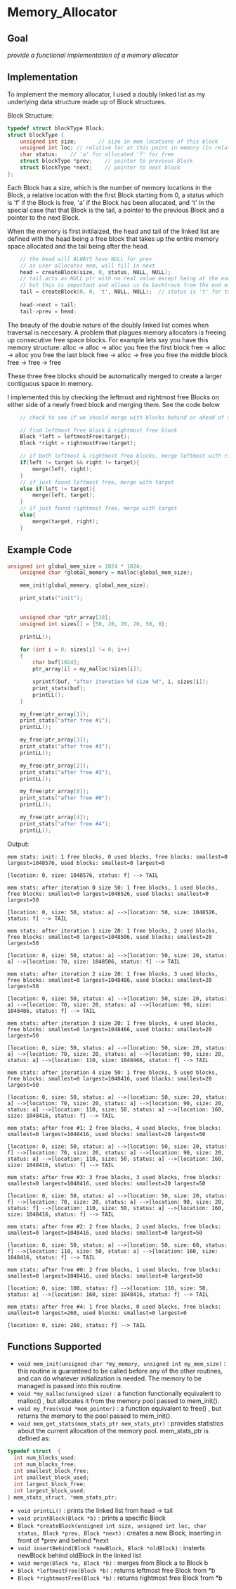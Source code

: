 # Memory_Allocator
## Goal
*provide a functional implementation of a memory allocator*
## Implementation

To implement the memory allocator, I used a doubly linked list as my underlying data structure made up of Block structures.

Block Structure:
```c
typedef struct blockType Block;
struct blockType {
    unsigned int size;       // size in mem locations of this block
    unsigned int loc; // relative loc at this point in memory (in relation to MEMORY allocated from init)
    char status;    // 'a' for allocated 'f' for free
    struct blockType *prev;    // pointer to previous Block
    struct blockType *next;    // pointer to next block
};
```
Each Block has a size, which is the number of memory locations in the Block, a relative location with the first Block starting from 0, a status which is 'f' if the Block is free, 'a' if the Block has been allocated, and 't' in the special case that that Block is the tail, a pointer to the previous Block and a pointer to the next Block.


When the memory is first initilaized, the head and tail of the linked list are defined with the head being a free block that takes up the entire memory space allocated and the tail being after the head.
```c
    // the head will ALWAYS have NULL for prev
    // as user allocates mem, will fill in next
    head = createBlock(size, 0, status, NULL, NULL);
    // tail acts as NULL ptr with no real value except being at the end
    // but this is important and allows us to backtrack from the end of the list
    tail = createBlock(0, 0, 't', NULL, NULL);  // status is 't' for tail 
    
    head->next = tail;
    tail->prev = head;
```

The beauty of the double nature of the doubly linked list comes when traversal is neccesary. A problem that plagues memory allocators is freeing up consecutive free space blocks. 
For example lets say you have this memory structure:
alloc -> alloc -> alloc
you free the first block
free -> alloc -> alloc
you free the last block
free -> alloc -> free
you free the middle block
free -> free -> free

These three free blocks should be automatically merged to create a larger contiguous space in memory. 

I implemented this by checking the leftmost and rightmost free Blocks on either side of a newly freed block and merging them. See the code below

```c
    // check to see if we should merge with blocks behind or ahead of the newly freed block

    // find leftmost free block & rightmost free block
    Block *left = leftmostFree(target);
    Block *right = rightmostFree(target);

    // if both leftmost & rightmost free blocks, merge leftmost with rightmost
    if(left != target && right != target){
        merge(left, right);
    }
    // if just found leftmost free, merge with target
    else if(left != target){
        merge(left, target);
    }
    // if just found rightmost free, merge with target
    else{
        merge(target, right);
    }
```

## Example Code
```c
unsigned int global_mem_size = 1024 * 1024;
    unsigned char *global_memory = malloc(global_mem_size);

    mem_init(global_memory, global_mem_size);

    print_stats("init");

    
    unsigned char *ptr_array[10];
    unsigned int sizes[] = {50, 20, 20, 20, 50, 0};

    printLL();

    for (int i = 0; sizes[i] != 0; i++)
    {
        char buf[1024];
        ptr_array[i] = my_malloc(sizes[i]);

        sprintf(buf, "after iteration %d size %d", i, sizes[i]);
        print_stats(buf);
        printLL();
    }

    my_free(ptr_array[1]);
    print_stats("after free #1");
    printLL();

    my_free(ptr_array[3]);
    print_stats("after free #3");
    printLL();

    my_free(ptr_array[2]);
    print_stats("after free #2");
    printLL();

    my_free(ptr_array[0]);
    print_stats("after free #0");
    printLL();

    my_free(ptr_array[4]);
    print_stats("after free #4"); 
    printLL();
```

Output:

```
mem stats: init: 1 free blocks, 0 used blocks, free blocks: smallest=0 largest=1048576, used blocks: smallest=0 largest=0

[location: 0, size: 1048576, status: f] --> TAIL

mem stats: after iteration 0 size 50: 1 free blocks, 1 used blocks, free blocks: smallest=0 largest=1048526, used blocks: smallest=0 largest=50

[location: 0, size: 50, status: a] -->[location: 50, size: 1048526, status: f] --> TAIL

mem stats: after iteration 1 size 20: 1 free blocks, 2 used blocks, free blocks: smallest=0 largest=1048506, used blocks: smallest=20 largest=50

[location: 0, size: 50, status: a] -->[location: 50, size: 20, status: a] -->[location: 70, size: 1048506, status: f] --> TAIL

mem stats: after iteration 2 size 20: 1 free blocks, 3 used blocks, free blocks: smallest=0 largest=1048486, used blocks: smallest=20 largest=50

[location: 0, size: 50, status: a] -->[location: 50, size: 20, status: a] -->[location: 70, size: 20, status: a] -->[location: 90, size: 1048486, status: f] --> TAIL

mem stats: after iteration 3 size 20: 1 free blocks, 4 used blocks, free blocks: smallest=0 largest=1048466, used blocks: smallest=20 largest=50

[location: 0, size: 50, status: a] -->[location: 50, size: 20, status: a] -->[location: 70, size: 20, status: a] -->[location: 90, size: 20, status: a] -->[location: 110, size: 1048466, status: f] --> TAIL

mem stats: after iteration 4 size 50: 1 free blocks, 5 used blocks, free blocks: smallest=0 largest=1048416, used blocks: smallest=20 largest=50

[location: 0, size: 50, status: a] -->[location: 50, size: 20, status: a] -->[location: 70, size: 20, status: a] -->[location: 90, size: 20, status: a] -->[location: 110, size: 50, status: a] -->[location: 160, size: 1048416, status: f] --> TAIL

mem stats: after free #1: 2 free blocks, 4 used blocks, free blocks: smallest=0 largest=1048416, used blocks: smallest=20 largest=50

[location: 0, size: 50, status: a] -->[location: 50, size: 20, status: f] -->[location: 70, size: 20, status: a] -->[location: 90, size: 20, status: a] -->[location: 110, size: 50, status: a] -->[location: 160, size: 1048416, status: f] --> TAIL

mem stats: after free #3: 3 free blocks, 3 used blocks, free blocks: smallest=0 largest=1048416, used blocks: smallest=20 largest=50

[location: 0, size: 50, status: a] -->[location: 50, size: 20, status: f] -->[location: 70, size: 20, status: a] -->[location: 90, size: 20, status: f] -->[location: 110, size: 50, status: a] -->[location: 160, size: 1048416, status: f] --> TAIL

mem stats: after free #2: 2 free blocks, 2 used blocks, free blocks: smallest=0 largest=1048416, used blocks: smallest=0 largest=50

[location: 0, size: 50, status: a] -->[location: 50, size: 60, status: f] -->[location: 110, size: 50, status: a] -->[location: 160, size: 1048416, status: f] --> TAIL

mem stats: after free #0: 2 free blocks, 1 used blocks, free blocks: smallest=0 largest=1048416, used blocks: smallest=0 largest=50

[location: 0, size: 100, status: f] -->[location: 110, size: 50, status: a] -->[location: 160, size: 1048416, status: f] --> TAIL

mem stats: after free #4: 1 free blocks, 0 used blocks, free blocks: smallest=0 largest=260, used blocks: smallest=0 largest=0

[location: 0, size: 260, status: f] --> TAIL
```

## Functions Supported
- ```void mem_init(unsigned char *my_memory, unsigned int my_mem_size)``` : this routine is guaranteed to be called before any of the other routines, and can do whatever initialization is needed.  The memory to be managed is passed into this routine.
- ```void *my_malloc(unsigned size)``` : a function functionally equivalent to malloc() , but allocates it from the memory pool passed to mem_init().
- ```void my_free(void *mem_pointer)``` : a function equivalent to free() , but returns the memory to the pool passed to mem_init().
- ```void mem_get_stats(mem_stats_ptr mem_stats_ptr)``` : provides statistics about the current allocation of the memory pool.  mem_stats_ptr is defined as:

```c
typedef struct  {
  int num_blocks_used;
  int num_blocks_free;
  int smallest_block_free;
  int smallest_block_used;
  int largest_block_free;
  int largest_block_used;
} mem_stats_struct, *mem_stats_ptr;
```
- ```void printLL()``` : prints the linked list from head -> tail
- ```void printBlock(Block *b)``` : prints a specific Block
- ```Block *createBlock(unsigned int size, unsigned int loc, char status, Block *prev, Block *next)``` : creates a new Block, inserting in front of *prev and behind *next
- ```void insertBehind(Block *newBlock, Block *oldBlock)``` : insterts newBlock behind oldBlock in the linked list
- ```void merge(Block *a, Block *b)``` : merges from Block a to Block b
- ```Block *leftmostFree(Block *b)``` : returns leftmost free Block from *b
- ```Block *rightmostFree(Block *b)``` : returns rightmost free Block from *b

